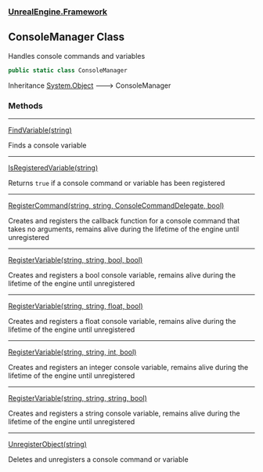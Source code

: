 ### [UnrealEngine.Framework](UnrealEngine_Framework.md 'UnrealEngine.Framework')
## ConsoleManager Class
Handles console commands and variables  
```csharp
public static class ConsoleManager
```

Inheritance [System.Object](https://docs.microsoft.com/en-us/dotnet/api/System.Object 'System.Object') &#129106; ConsoleManager  
### Methods

***
[FindVariable(string)](ConsoleManager_FindVariable(string).md 'UnrealEngine.Framework.ConsoleManager.FindVariable(string)')

Finds a console variable  

***
[IsRegisteredVariable(string)](ConsoleManager_IsRegisteredVariable(string).md 'UnrealEngine.Framework.ConsoleManager.IsRegisteredVariable(string)')

Returns `true` if a console command or variable has been registered  

***
[RegisterCommand(string, string, ConsoleCommandDelegate, bool)](ConsoleManager_RegisterCommand(string_string_ConsoleCommandDelegate_bool).md 'UnrealEngine.Framework.ConsoleManager.RegisterCommand(string, string, UnrealEngine.Framework.ConsoleCommandDelegate, bool)')

Creates and registers the callback function for a console command that takes no arguments, remains alive during the lifetime of the engine until unregistered  

***
[RegisterVariable(string, string, bool, bool)](ConsoleManager_RegisterVariable(string_string_bool_bool).md 'UnrealEngine.Framework.ConsoleManager.RegisterVariable(string, string, bool, bool)')

Creates and registers a bool console variable, remains alive during the lifetime of the engine until unregistered  

***
[RegisterVariable(string, string, float, bool)](ConsoleManager_RegisterVariable(string_string_float_bool).md 'UnrealEngine.Framework.ConsoleManager.RegisterVariable(string, string, float, bool)')

Creates and registers a float console variable, remains alive during the lifetime of the engine until unregistered  

***
[RegisterVariable(string, string, int, bool)](ConsoleManager_RegisterVariable(string_string_int_bool).md 'UnrealEngine.Framework.ConsoleManager.RegisterVariable(string, string, int, bool)')

Creates and registers an integer console variable, remains alive during the lifetime of the engine until unregistered  

***
[RegisterVariable(string, string, string, bool)](ConsoleManager_RegisterVariable(string_string_string_bool).md 'UnrealEngine.Framework.ConsoleManager.RegisterVariable(string, string, string, bool)')

Creates and registers a string console variable, remains alive during the lifetime of the engine until unregistered  

***
[UnregisterObject(string)](ConsoleManager_UnregisterObject(string).md 'UnrealEngine.Framework.ConsoleManager.UnregisterObject(string)')

Deletes and unregisters a console command or variable  

